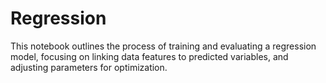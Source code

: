 # Regression
This notebook outlines the process of training and evaluating a regression model, focusing on linking data features to predicted variables, and adjusting parameters for optimization.
